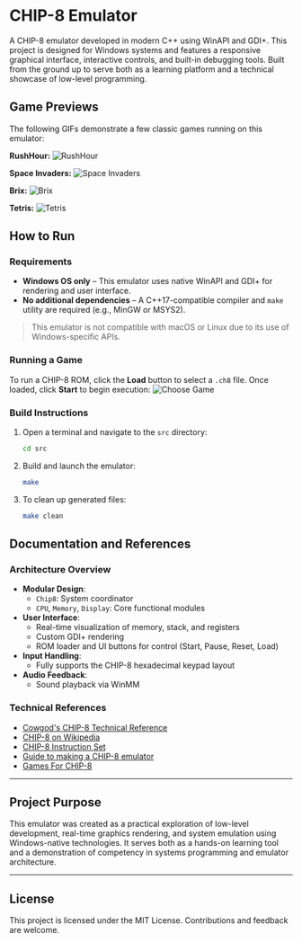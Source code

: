 # CHIP-8 Emulator

A CHIP-8 emulator developed in modern C++ using WinAPI and GDI+. This project is designed for Windows systems and features a responsive graphical interface, interactive controls, and built-in debugging tools. Built from the ground up to serve both as a learning platform and a technical showcase of low-level programming.

## Game Previews

The following GIFs demonstrate a few classic games running on this emulator:

**RushHour:**
![RushHour](https://github.com/IlanVinograd/CHIP-8/blob/main/Img/Game1.gif)

**Space Invaders:**
![Space Invaders](https://github.com/IlanVinograd/CHIP-8/blob/main/Img/Game2.gif)

**Brix:**
![Brix](https://github.com/IlanVinograd/CHIP-8/blob/main/Img/Game3.gif)

**Tetris:**
![Tetris](https://github.com/IlanVinograd/CHIP-8/blob/main/Img/Game4.gif)

## How to Run

### Requirements

- **Windows OS only** – This emulator uses native WinAPI and GDI+ for rendering and user interface.
- **No additional dependencies** – A C++17-compatible compiler and `make` utility are required (e.g., MinGW or MSYS2).

> This emulator is not compatible with macOS or Linux due to its use of Windows-specific APIs.

### Running a Game

To run a CHIP-8 ROM, click the **Load** button to select a `.ch8` file. Once loaded, click **Start** to begin execution:
![Choose Game](https://github.com/IlanVinograd/CHIP-8/blob/main/Img/CG.gif)

### Build Instructions

1. Open a terminal and navigate to the `src` directory:

   ```bash
   cd src
   ```

2. Build and launch the emulator:

   ```bash
   make
   ```

3. To clean up generated files:

   ```bash
   make clean
   ```

## Documentation and References

### Architecture Overview

- **Modular Design**:
  - `Chip8`: System coordinator
  - `CPU`, `Memory`, `Display`: Core functional modules
- **User Interface**:
  - Real-time visualization of memory, stack, and registers
  - Custom GDI+ rendering
  - ROM loader and UI buttons for control (Start, Pause, Reset, Load)
- **Input Handling**:
  - Fully supports the CHIP-8 hexadecimal keypad layout
- **Audio Feedback**:
  - Sound playback via WinMM

### Technical References

- [Cowgod's CHIP-8 Technical Reference](http://devernay.free.fr/hacks/chip8/C8TECH10.HTM)
- [CHIP-8 on Wikipedia](https://en.wikipedia.org/wiki/CHIP-8)
- [CHIP-8 Instruction Set](https://johnearnest.github.io/Octo/docs/chip8ref.pdf)
- [Guide to making a CHIP-8 emulator](https://tobiasvl.github.io/blog/write-a-chip-8-emulator/)
- [Games For CHIP-8](https://github.com/mir3z/chip8-emu/tree/master/roms)

---

## Project Purpose

This emulator was created as a practical exploration of low-level development, real-time graphics rendering, and system emulation using Windows-native technologies. It serves both as a hands-on learning tool and a demonstration of competency in systems programming and emulator architecture.

---

## License

This project is licensed under the MIT License. Contributions and feedback are welcome.
